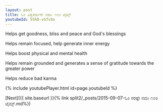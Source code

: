 ```yaml
---
layout: post
title: ಓಂ ವಿಶ್ವಕರ್ಮನೇ ನಮಃ ೧೦೮ ಟೈಮ್ಸ್
youtubeId: 5ShD-vGfvXo
---
```

 
 
Helps get goodness, bliss and peace and God's blessings
 
Helps remain focused, help generate inner energy 
 
Helps boost physical and mental health 
 
Helps remain grounded and generates a sense of gratitude towards the greater power 
 
Helps reduce bad karma
 
 
 
 


{% include youtubePlayer.html id=page.youtubeId %}
 
[Next]({{ site.baseurl }}{% link  split2/_posts/2015-09-07-ಓಂ ಸರಷ್ಟೇ ನಮಃ ೧೦೮ ಟೈಮ್ಸ್.md%})
 
